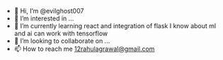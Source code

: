 - 👋 Hi, I’m @evilghost007
- 👀 I’m interested in ...
- 🌱 I’m currently learning react and integration of flask
I know about ml and ai can work with tensorflow
- 💞️ I’m looking to collaborate on ...
- 📫 How to reach me 12rahulagrawal@gmail.com

<!---
evilghost007/evilghost007 is a ✨ special ✨ repository because its `README.md` (this file) appears on your GitHub profile.
You can click the Preview link to take a look at your changes.
--->
